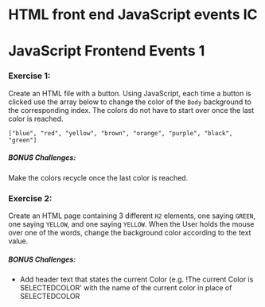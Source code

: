 # HTML front end JavaScript events IC

# JavaScript Frontend Events 1

### Exercise 1:
Create an HTML file with a button. Using JavaScript, each time a button is clicked use the array below to change the color of the ```Body``` background to the corresponding index. The colors do not have to start over once the last color is reached.

``` ["blue", "red", "yellow", "brown", "orange", "purple", "black", "green"]  ```

##### BONUS Challenges:
Make the colors recycle once the last color is reached.

### Exercise 2:
Create an HTML page containing 3 different ```H2``` elements, one saying ```GREEN```, one saying ```YELLOW```, and one saying ```YELLOW```.
When the User holds the mouse over one of the words, change the background color according to the text value.

##### BONUS Challenges:
* Add header text that states the current Color (e.g. !The current Color is SELECTEDCOLOR' with the name of the current color in place of SELECTEDCOLOR



